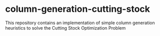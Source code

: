 # column-generation-cutting-stock
This repository contains an implementation of simple column generation heuristics to solve the Cutting Stock Optimization Problem
